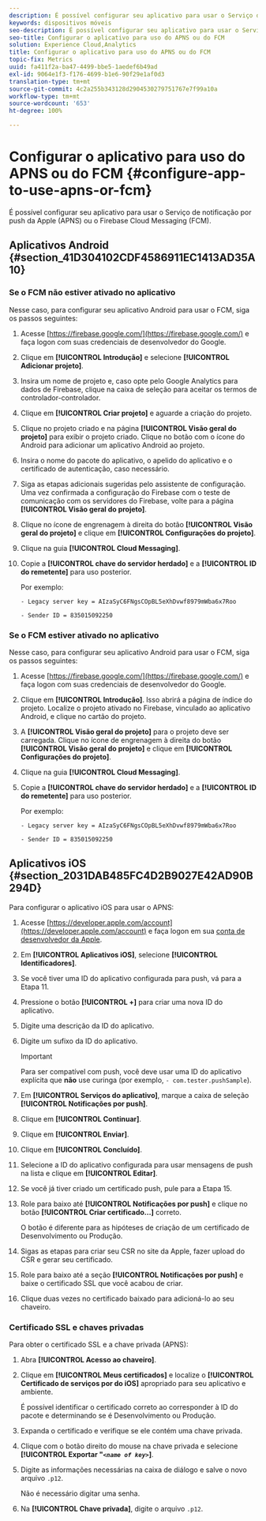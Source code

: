 ```yaml
---
description: É possível configurar seu aplicativo para usar o Serviço de notificação por push da Apple (APNS) ou o Firebase Cloud Messaging (FCM).
keywords: dispositivos móveis
seo-description: É possível configurar seu aplicativo para usar o Serviço de notificação por push da Apple (APNS) ou o Firebase Cloud Messaging (FCM).
seo-title: Configurar o aplicativo para uso do APNS ou do FCM
solution: Experience Cloud,Analytics
title: Configurar o aplicativo para uso do APNS ou do FCM
topic-fix: Metrics
uuid: fa411f2a-ba47-4499-bbe5-1aedef6b49ad
exl-id: 9064e1f3-f176-4699-b1e6-90f29e1af0d3
translation-type: tm+mt
source-git-commit: 4c2a255b343128d2904530279751767e7f99a10a
workflow-type: tm+mt
source-wordcount: '653'
ht-degree: 100%

---
```


# Configurar o aplicativo para uso do APNS ou do FCM {#configure-app-to-use-apns-or-fcm}

É possível configurar seu aplicativo para usar o Serviço de notificação por push da Apple (APNS) ou o Firebase Cloud Messaging (FCM).

## Aplicativos Android {#section_41D304102CDF4586911EC1413AD35A10}

### Se o FCM não estiver ativado no aplicativo

Nesse caso, para configurar seu aplicativo Android para usar o FCM, siga os passos seguintes:

1. Acesse [https://firebase.google.com/](https://firebase.google.com/) e faça logon com suas credenciais de desenvolvedor do Google.

1. Clique em **[!UICONTROL Introdução]** e selecione **[!UICONTROL Adicionar projeto]**.

1. Insira um nome de projeto e, caso opte pelo Google Analytics para dados de Firebase, clique na caixa de seleção para aceitar os termos de controlador-controlador.

1. Clique em **[!UICONTROL Criar projeto]** e aguarde a criação do projeto.

1. Clique no projeto criado e na página **[!UICONTROL Visão geral do projeto]** para exibir o projeto criado. Clique no botão com o ícone do Android para adicionar um aplicativo Android ao projeto.

1. Insira o nome do pacote do aplicativo, o apelido do aplicativo e o certificado de autenticação, caso necessário.

1. Siga as etapas adicionais sugeridas pelo assistente de configuração. Uma vez confirmada a configuração do Firebase com o teste de comunicação com os servidores do Firebase, volte para a página **[!UICONTROL Visão geral do projeto]**.

1. Clique no ícone de engrenagem à direita do botão **[!UICONTROL Visão geral do projeto]** e clique em **[!UICONTROL Configurações do projeto]**.

1. Clique na guia **[!UICONTROL Cloud Messaging]**.

1. Copie a **[!UICONTROL chave do servidor herdado]** e a **[!UICONTROL ID do remetente]** para uso posterior.

   Por exemplo:

   ```
   - Legacy server key = AIzaSyC6FNgsCOpBL5eXhDvwf8979mWba6x7Roo
   ```

   ```
   - Sender ID = 835015092250
   ```

### Se o FCM estiver ativado no aplicativo

Nesse caso, para configurar seu aplicativo Android para usar o FCM, siga os passos seguintes:

1. Acesse [https://firebase.google.com/](https://firebase.google.com/) e faça logon com suas credenciais de desenvolvedor do Google.

1. Clique em **[!UICONTROL Introdução]**. Isso abrirá a página de índice do projeto. Localize o projeto ativado no Firebase, vinculado ao aplicativo Android, e clique no cartão do projeto.

1. A **[!UICONTROL Visão geral do projeto]** para o projeto deve ser carregada. Clique no ícone de engrenagem à direita do botão **[!UICONTROL Visão geral do projeto]** e clique em **[!UICONTROL Configurações do projeto]**.

1. Clique na guia **[!UICONTROL Cloud Messaging]**.

1. Copie a **[!UICONTROL chave do servidor herdado]** e a **[!UICONTROL ID do remetente]** para uso posterior.

   Por exemplo:

   ```
   - Legacy server key = AIzaSyC6FNgsCOpBL5eXhDvwf8979mWba6x7Roo
   ```

   ```
   - Sender ID = 835015092250
   ```



## Aplicativos iOS {#section_2031DAB485FC4D2B9027E42AD90B294D}

Para configurar o aplicativo iOS para usar o APNS:

1. Acesse [https://developer.apple.com/account](https://developer.apple.com/account) e faça logon em sua [conta de desenvolvedor da Apple](https://developer.apple.com/account).
1. Em **[!UICONTROL Aplicativos iOS]**, selecione **[!UICONTROL Identificadores]**.
1. Se você tiver uma ID do aplicativo configurada para push, vá para a Etapa 11.
1. Pressione o botão **[!UICONTROL +]** para criar uma nova ID do aplicativo.
1. Digite uma descrição da ID do aplicativo.
1. Digite um sufixo da ID do aplicativo.

   >[!IMPORTANT]
   >
   >Para ser compatível com push, você deve usar uma ID do aplicativo explícita que **não** use curinga (por exemplo, `- com.tester.pushSample`).

1. Em **[!UICONTROL Serviços do aplicativo]**, marque a caixa de seleção **[!UICONTROL Notificações por push]**.
1. Clique em **[!UICONTROL Continuar]**.
1. Clique em **[!UICONTROL Enviar]**.
1. Clique em **[!UICONTROL Concluído]**.
1. Selecione a ID do aplicativo configurada para usar mensagens de push na lista e clique em **[!UICONTROL Editar]**.
1. Se você já tiver criado um certificado push, pule para a Etapa 15.
1. Role para baixo até **[!UICONTROL Notificações por push]** e clique no botão **[!UICONTROL Criar certificado…]** correto.

   O botão é diferente para as hipóteses de criação de um certificado de Desenvolvimento ou Produção.
1. Sigas as etapas para criar seu CSR no site da Apple, fazer upload do CSR e gerar seu certificado.
1. Role para baixo até a seção **[!UICONTROL Notificações por push]** e baixe o certificado SSL que você acabou de criar.
1. Clique duas vezes no certificado baixado para adicioná-lo ao seu chaveiro.

### Certificado SSL e chaves privadas

Para obter o certificado SSL e a chave privada (APNS):

1. Abra **[!UICONTROL Acesso ao chaveiro]**.
1. Clique em **[!UICONTROL Meus certificados]** e localize o **[!UICONTROL Certificado de serviços por do iOS]** apropriado para seu aplicativo e ambiente.

   É possível identificar o certificado correto ao corresponder à ID do pacote e determinando se é Desenvolvimento ou Produção.

1. Expanda o certificado e verifique se ele contém uma chave privada.
1. Clique com o botão direito do mouse na chave privada e selecione **[!UICONTROL Exportar &quot;*`<name of key>`*]**.
1. Digite as informações necessárias na caixa de diálogo e salve o novo arquivo `.p12`.

   Não é necessário digitar uma senha.

1. Na **[!UICONTROL Chave privada]**, digite o arquivo `.p12`.
